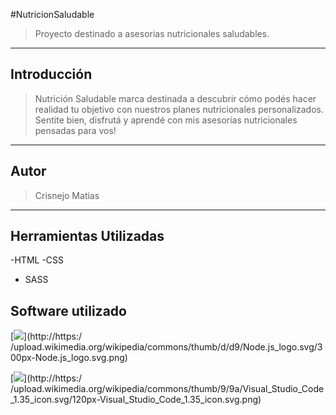 #NutricionSaludable
>Proyecto destinado a asesorias nutricionales saludables.

----
## Introducción
> Nutrición Saludable marca destinada a descubrir cómo podés hacer realidad tu objetivo con nuestros planes nutricionales personalizados. Sentite bien, disfrutá y aprendé con mis asesorías nutricionales pensadas para vos!

----
## Autor
> Crisnejo Matias

----
## Herramientas Utilizadas
-HTML
-CSS
- SASS

## Software utilizado

[![](https://upload.wikimedia.org/wikipedia/commons/thumb/d/d9/Node.js_logo.svg/300px-Node.js_logo.svg.png)](http://https:/ /upload.wikimedia.org/wikipedia/commons/thumb/d/d9/Node.js_logo.svg/300px-Node.js_logo.svg.png)

[![](https://upload.wikimedia.org/wikipedia/commons/thumb/9/9a/Visual_Studio_Code_1.35_icon.svg/120px-Visual_Studio_Code_1.35_icon.svg.png)](http://https:/ /upload.wikimedia.org/wikipedia/commons/thumb/9/9a/Visual_Studio_Code_1.35_icon.svg/120px-Visual_Studio_Code_1.35_icon.svg.png)